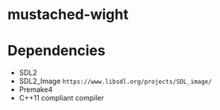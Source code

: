 mustached-wight
===============


Dependencies
============
- SDL2
- SDL2_Image `https://www.libsdl.org/projects/SDL_image/`
- Premake4
- C++11 compliant compiler
